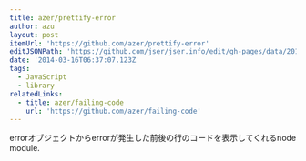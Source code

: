```yaml
---
title: azer/prettify-error
author: azu
layout: post
itemUrl: 'https://github.com/azer/prettify-error'
editJSONPath: 'https://github.com/jser/jser.info/edit/gh-pages/data/2014/03/index.json'
date: '2014-03-16T06:37:07.123Z'
tags:
  - JavaScript
  - library
relatedLinks:
  - title: azer/failing-code
    url: 'https://github.com/azer/failing-code'
---
```

errorオブジェクトからerrorが発生した前後の行のコードを表示してくれるnode module.


